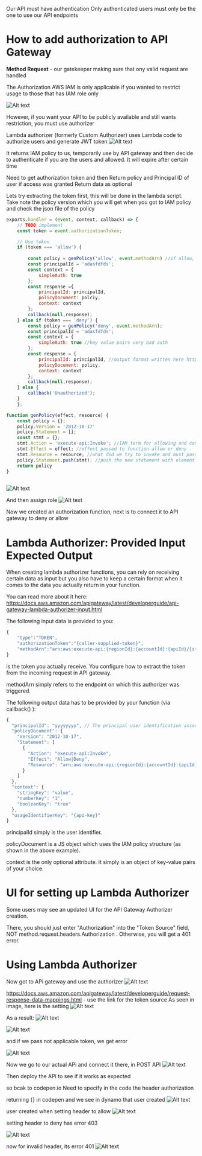 Our API must have authentication
Only authenticated users must only be the one to use our API endpoints

# How to add authorization to API Gateway

**Method Request** - our gatekeeper making sure that ony valid request are handled

The Authorization AWS IAM is only applicable if you wanted to restrict usage to those that has IAM role only

![Alt text](image-45.png)

However, if you want your API to be publicly available and still wants restriction, you must use authorizer

Lambda authorizer (formerly Custom Authorizer) uses Lambda code to authorize users and generate JWT token
![Alt text](image-47.png)

It returns IAM policy to us, temporarily use by API gateway and then decide to authenticate if you are the users and allowed. It will expire after certain time

Need to get authorization token and then
Return policy and Principal ID of user if access was granted
Return data as optional

Lets try extracting the token first, this will be done in the lambda script.
Take note the policy version which you will get when you got to IAM policy and check the json file of the policy

```javascript
exports.handler = (event, context, callback) => {
    // TODO implement
    const token = event.authorizationToken;

    // Use token
    if (token === 'allow') {
    
        const policy = genPolicy('allow', event.methodArn) //if allow, generate policy. the methodarn is infor API gateway passed to this function, search API gateway custom authorizer link in https://docs.aws.amazon.com/apigateway/latest/developerguide/api-gateway-lambda-authorizer-input.html
        const principalId = 'adasfdfds';
        const context = {
            simpleAuth: true
        };
        const response ={
            principalId: principalId,
            policyDocument: polciy,
            context: context
        };
        callback(null,response);
    } else if (token === 'deny') {
        const policy = genPolicy('deny', event.methodArn);
        const principalId = 'adasfdfds';
        const context = {
            simpleAuth: true //key value pairs very bad auth
        };
        const response = {
            principalId: principalId, //output format written here https://docs.aws.amazon.com/apigateway/latest/developerguide/api-gateway-lambda-authorizer-output.html
            policyDocument: policy,
            context: context
        };
        callback(null,response);
    } else {
        callback('Unauthorized');
    }        
    };

function genPolicy(effect, resource) {
    const policy = {};
    policy.Version = '2012-10-17'
    policy.Statement = [];
    const stmt = {};
    stmt.Action = 'execute-api:Invoke'; //IAM term for allowing and controlling invocation of api
    stmt.Effect = effect; //effect passed to function allow or deny
    stmt.Resource = resource; //what did we try to invoke and must pass to function
    policy.Statement.push(stmt); //push the new statement with element
    return policy
}
    
```

![Alt text](image-46.png)


And then assign role
![Alt text](image-48.png)

Now we created an authorization function, next is to connect it to API gateway to deny or allow

# Lambda Authorizer: Provided Input Expected Output
When creating lambda authorizer functions, you can rely on receiving certain data as input but you also have to keep a certain format when it comes to the data you actually return in your function.

You can read more about it here: https://docs.aws.amazon.com/apigateway/latest/developerguide/api-gateway-lambda-authorizer-input.html

The following input data is provided to you:

```javascript
{
    "type":"TOKEN",
    "authorizationToken":"{caller-supplied-token}",
    "methodArn":"arn:aws:execute-api:{regionId}:{accountId}:{apiId}/{stage}/{httpVerb}/[{resource}/[{child-resources}]]"
}
```
<caller-supplied-token>  is the token you actually receive. You configure how to extract the token from the incoming request in API gateway.

methodArn  simply refers to the endpoint on which this authorizer was triggered.

The following output data has to be provided by your function (via callback() ):

```javascript
{
  "principalId": "yyyyyyyy", // The principal user identification associated with the token sent by the client.
  "policyDocument": {
    "Version": "2012-10-17",
    "Statement": [
      {
        "Action": "execute-api:Invoke",
        "Effect": "Allow|Deny",
        "Resource": "arn:aws:execute-api:{regionId}:{accountId}:{apiId}/{stage}/{httpVerb}/[{resource}/[{child-resources}]]"
      }
    ]
  },
  "context": {
    "stringKey": "value",
    "numberKey": "1",
    "booleanKey": "true"
  },
  "usageIdentifierKey": "{api-key}"
}
```
principalId  simply is the user identifier.

policyDocument  is a JS object which uses the IAM policy structure (as shown in the above example).

context  is the only optional attribute. It simply is an object of key-value pairs of your choice.

# UI for setting up Lambda Authorizer
Some users may see an updated UI for the API Gateway Authorizer creation. 

There, you should just enter "Authorization"  into the "Token Source"  field, NOT method.request.headers.Authorization . Otherwise, you will get a 401 error.

# Using Lambda Authorizer

Now got to APi gateway and use the authorizer
![Alt text](image-49.png)

https://docs.aws.amazon.com/apigateway/latest/developerguide/request-response-data-mappings.html - use the link for the token source
As seen in image, here is the setting
![Alt text](image-50.png)

As a result:
![Alt text](image-51.png)

![Alt text](image-52.png)

and if we pass not applicable token, we get error

![Alt text](image-53.png)

Now we go to our actual APi and connect it there, in POST API
![Alt text](image-54.png)

Then deploy the APi to see if it works as expected

so bcak to codepen.io
Need to specify in the code the header authorization

returning {} in codepen and we see in dynamo that user created
![Alt text](image-55.png)

user created when setting header to allow
![Alt text](image-56.png)

setting header to deny has error 403

![Alt text](image-57.png)

now for invalid header, its error 401
![Alt text](image-58.png)